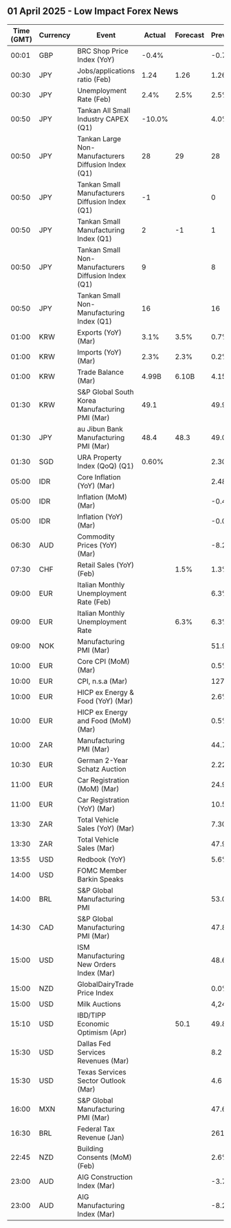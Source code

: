 ## 01 April 2025 - Low Impact Forex News

| Time (GMT) | Currency | Event | Actual | Forecast | Previous |
|------|----------|-------|--------|----------|----------|
| 00:01 | GBP | BRC Shop Price Index (YoY) | -0.4% |  | -0.7% |
| 00:30 | JPY | Jobs/applications ratio (Feb) | 1.24 | 1.26 | 1.26 |
| 00:30 | JPY | Unemployment Rate (Feb) | 2.4% | 2.5% | 2.5% |
| 00:50 | JPY | Tankan All Small Industry CAPEX (Q1) | -10.0% |  | 4.0% |
| 00:50 | JPY | Tankan Large Non-Manufacturers Diffusion Index (Q1) | 28 | 29 | 28 |
| 00:50 | JPY | Tankan Small Manufacturers Diffusion Index (Q1) | -1 |  | 0 |
| 00:50 | JPY | Tankan Small Manufacturing Index (Q1) | 2 | -1 | 1 |
| 00:50 | JPY | Tankan Small Non-Manufacturers Diffusion Index (Q1) | 9 |  | 8 |
| 00:50 | JPY | Tankan Small Non-Manufacturing Index (Q1) | 16 |  | 16 |
| 01:00 | KRW | Exports (YoY) (Mar) | 3.1% | 3.5% | 0.7% |
| 01:00 | KRW | Imports (YoY) (Mar) | 2.3% | 2.3% | 0.2% |
| 01:00 | KRW | Trade Balance (Mar) | 4.99B | 6.10B | 4.15B |
| 01:30 | KRW | S&P Global South Korea Manufacturing PMI (Mar) | 49.1 |  | 49.9 |
| 01:30 | JPY | au Jibun Bank Manufacturing PMI (Mar) | 48.4 | 48.3 | 49.0 |
| 01:30 | SGD | URA Property Index (QoQ) (Q1) | 0.60% |  | 2.30% |
| 05:00 | IDR | Core Inflation (YoY) (Mar) |  |  | 2.48% |
| 05:00 | IDR | Inflation (MoM) (Mar) |  |  | -0.48% |
| 05:00 | IDR | Inflation (YoY) (Mar) |  |  | -0.09% |
| 06:30 | AUD | Commodity Prices (YoY) (Mar) |  |  | -8.2% |
| 07:30 | CHF | Retail Sales (YoY) (Feb) |  | 1.5% | 1.3% |
| 09:00 | EUR | Italian Monthly Unemployment Rate (Feb) |  |  | 6.3% |
| 09:00 | EUR | Italian Monthly Unemployment Rate |  | 6.3% | 6.3% |
| 09:00 | NOK | Manufacturing PMI (Mar) |  |  | 51.9 |
| 10:00 | EUR | Core CPI (MoM) (Mar) |  |  | 0.5% |
| 10:00 | EUR | CPI, n.s.a (Mar) |  |  | 127.26 |
| 10:00 | EUR | HICP ex Energy & Food (YoY) (Mar) |  |  | 2.6% |
| 10:00 | EUR | HICP ex Energy and Food (MoM) (Mar) |  |  | 0.5% |
| 10:00 | ZAR | Manufacturing PMI (Mar) |  |  | 44.7 |
| 10:30 | EUR | German 2-Year Schatz Auction |  |  | 2.220% |
| 11:00 | EUR | Car Registration (MoM) (Mar) |  |  | 24.90% |
| 11:00 | EUR | Car Registration (YoY) (Mar) |  |  | 10.50% |
| 13:30 | ZAR | Total Vehicle Sales (YoY) (Mar) |  |  | 7.30% |
| 13:30 | ZAR | Total Vehicle Sales (Mar) |  |  | 47.98K |
| 13:55 | USD | Redbook (YoY) |  |  | 5.6% |
| 14:00 | USD | FOMC Member Barkin Speaks |  |  |  |
| 14:00 | BRL | S&P Global Manufacturing PMI |  |  | 53.0 |
| 14:30 | CAD | S&P Global Manufacturing PMI (Mar) |  |  | 47.8 |
| 15:00 | USD | ISM Manufacturing New Orders Index (Mar) |  |  | 48.6 |
| 15:00 | NZD | GlobalDairyTrade Price Index |  |  | 0.0% |
| 15:00 | USD | Milk Auctions |  |  | 4,245.0 |
| 15:10 | USD | IBD/TIPP Economic Optimism (Apr) |  | 50.1 | 49.8 |
| 15:30 | USD | Dallas Fed Services Revenues (Mar) |  |  | 8.2 |
| 15:30 | USD | Texas Services Sector Outlook (Mar) |  |  | 4.6 |
| 16:00 | MXN | S&P Global Manufacturing PMI (Mar) |  |  | 47.60 |
| 16:30 | BRL | Federal Tax Revenue (Jan) |  |  | 261.30B |
| 22:45 | NZD | Building Consents (MoM) (Feb) |  |  | 2.6% |
| 23:00 | AUD | AIG Construction Index (Mar) |  |  | -3.7 |
| 23:00 | AUD | AIG Manufacturing Index (Mar) |  |  | -8.2 |
